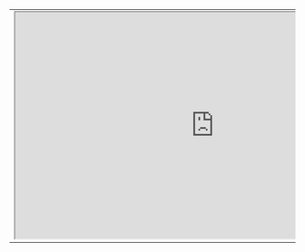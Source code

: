 <table>
<tr>
<td width="50%">
<iframe width="700" height="400"
        src="https://root.cern/js/latest/?nobrowser&file=https://ribf.riken.jp/~phong/onlinefiles/halflives.root&item=halflives&opt=colz;logz;nostat?monitoring=1000">
</iframe>
</td>
<td width="50%">
<iframe width="700" height="400"
        src="https://root.cern/js/latest/?nobrowser&file=https://ribf.riken.jp/~phong/onlinefiles/halflives.root&item=halflives&opt=colz;logz;nostat?monitoring=1000">
</iframe>
</td>
</tr>
</table>
